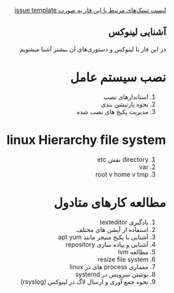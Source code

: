 <div dir="rtl" align='right'>


[لیست تسک‌های مرتبط با این فاز به صورت issue template](./issue-Phase01.md)

##  آشنایی لینوکس 
 
در این فاز با لینوکس و دستوری‌های آن بیشتر آشنا میشویم

  # نصب سیستم عامل 
 1. استاندارهای نصب
 1. نحوه پارتیشن بندی
 1. مدیریت پکیج های نصب شده

  # linux Hierarchy file system 
 1. directory نقش etc 
 1. var
 1. root v home v tmp
 
  # مطالعه کارهای متادول 
 1. یادگیری texteditor
 1. استفاده از آپشن های مختلف
 1. آشنایی با پکیج منیجر مانند apt yum
 1. آشنایی و پیاده سازی repository
 1. مطالعه lvm
 1. resize file system
 1. معماری process های در linux
 1. نوشتن سرویس در systemd
 1. نحوه جمع آوری و ارسال لاگ در لینوکس (rsyslog)

 
 
